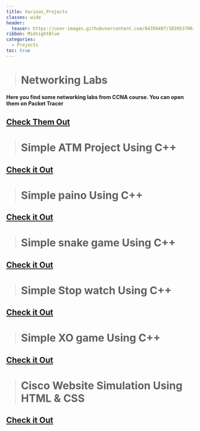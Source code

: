 ```yaml
---
title: Various_Projects
classes: wide
header:
  teaser: https://user-images.githubusercontent.com/84356407/183953706-1433c7bf-2484-4e97-b3be-43b1081f8bb6.jpg
ribbon: MidnightBlue
categories:
  - Projects
toc: true
---
```


> # Networking Labs 

#### Here you find some networking labs from CCNA course. You can open them on Packet Tracer

## [Check Them Out ](https://github.com/HusseinAdel7/Networking-Labs/tree/main/My%20Labs)

> # Simple ATM Project Using C++
 
## [Check it Out ](https://github.com/HusseinAdel7/Projects-and-Games-In-CPP/tree/main/ATM%20Project)

> # Simple paino Using C++
 
## [Check it Out ](https://github.com/HusseinAdel7/Projects-and-Games-In-CPP/tree/main/Simple%20Piano)

> # Simple snake game Using C++
 
## [Check it Out ](https://github.com/HusseinAdel7/Projects-and-Games-In-CPP/tree/main/Snake%20Game/Snake)

> # Simple Stop watch Using C++
 
## [Check it Out ](https://github.com/HusseinAdel7/Projects-and-Games-In-CPP/tree/main/Stopwatch)

> # Simple XO game Using C++
 
## [Check it Out ](https://github.com/HusseinAdel7/Projects-and-Games-In-CPP/tree/main/XO%20Game/XO%20Game)

> # Cisco Website Simulation Using HTML & CSS

## [Check it Out ](https://github.com/HusseinAdel7/Cisco_Website_Simulation)
